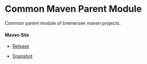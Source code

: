# Common Maven Parent Module

Common parent module of bremersee maven projects.

#### Maven Site

- [Release](https://bremersee.github.io/common-parent/index.html)

- [Snapshot](https://nexus.bremersee.org/repository/maven-sites/common-parent/3.2.0/index.html)
